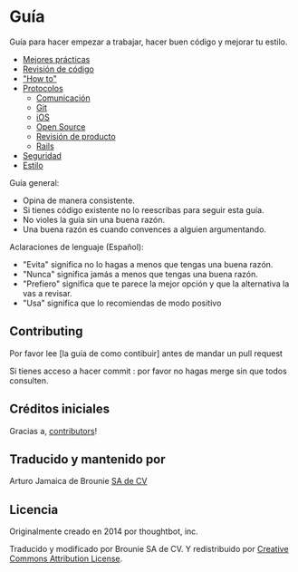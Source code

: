 Guía
====

Guía para hacer empezar a trabajar, hacer buen código y mejorar tu estilo.

* [Mejores prácticas](./best-practices)
* [Revisión de código](./code-review)
* ["How to"](./how-to)
* [Protocolos](./protocol)
  * [Comunicación](./protocol/communication)
  * [Git](./protocol/git)
  * [iOS](./protocol/ios)
  * [Open Source](./protocol/open-source)
  * [Revisión de producto](./protocol/product-review)
  * [Rails](./protocol/rails)
* [Seguridad](./security)
* [Estilo](./style)


Guía general:
* Opina de manera consistente.
* Si tienes código existente no lo reescribas para seguir esta guía.
* No violes la guía sin una buena razón.
* Una buena razón es cuando convences a alguien argumentando.

Aclaraciones de lenguaje (Español):

* "Evita" significa no lo hagas a menos que tengas una buena razón.
* "Nunca" significa jamás a menos que tengas una buena razón.
* "Prefiero" significa que te parece la mejor opción y que la alternativa la vas a revisar.
* "Usa" significa que lo recomiendas de modo positivo

Contributing
------------

Por favor lee [la guía de como contibuir] antes de mandar un pull request

Si tienes acceso a hacer commit : por favor no hagas merge sin que todos consulten.

[contribution guidelines]: /CONTRIBUTING.md

Créditos iniciales
------------------

Gracias a, [contributors](https://github.com/thoughtbot/guides/graphs/contributors)!

Traducido y mantenido por
------------------------

Arturo Jamaica de Brounie [SA de CV](https://brounie.com)

Licencia
-------

Originalmente creado en 2014 por thoughtbot, inc.

Traducido y modificado por Brounie SA de CV. Y redistribuido por [Creative Commons
Attribution License](http://creativecommons.org/licenses/by/3.0/).

